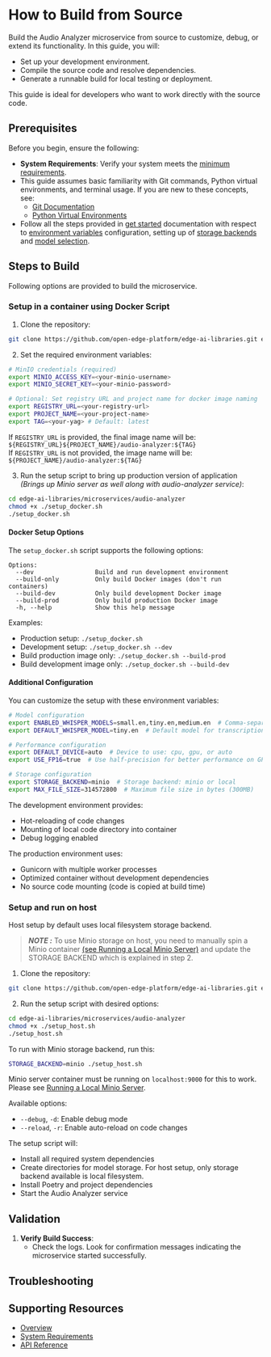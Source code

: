 # How to Build from Source

Build the Audio Analyzer microservice from source to customize, debug, or extend its functionality. In this guide, you will:
- Set up your development environment.
- Compile the source code and resolve dependencies.
- Generate a runnable build for local testing or deployment.

This guide is ideal for developers who want to work directly with the source code.


## Prerequisites

Before you begin, ensure the following:
- **System Requirements**: Verify your system meets the [minimum requirements](./system-requirements.md).
- This guide assumes basic familiarity with Git commands, Python virtual environments, and terminal usage. If you are new to these concepts, see:
  - [Git Documentation](https://git-scm.com/doc)
  - [Python Virtual Environments](https://docs.python.org/3/tutorial/venv.html)
- Follow all the steps provided in [get started](./get-started.md) documentation with respect to [environment variables](./get-started.md#environment-variables) configuration, setting up of [storage backends](./get-started.md#setup-the-storage-backends) and [model selection](./get-started.md#models-selection).

## Steps to Build
Following options are provided to build the microservice.

### Setup in a container using Docker Script

1. Clone the repository:
```bash
git clone https://github.com/open-edge-platform/edge-ai-libraries.git edge-ai-libraries
```

2. Set the required environment variables:

```bash
# MinIO credentials (required)
export MINIO_ACCESS_KEY=<your-minio-username>
export MINIO_SECRET_KEY=<your-minio-password>

# Optional: Set registry URL and project name for docker image naming
export REGISTRY_URL=<your-registry-url>
export PROJECT_NAME=<your-project-name> 
export TAG=<your-yag> # Default: latest
```

If `REGISTRY_URL` is provided, the final image name will be: `${REGISTRY_URL}${PROJECT_NAME}/audio-analyzer:${TAG}`  
If `REGISTRY_URL` is not provided, the image name will be: `${PROJECT_NAME}/audio-analyzer:${TAG}`

3. Run the setup script to bring up production version of application _(Brings up Minio server as well along with audio-analyzer service)_:

```bash
cd edge-ai-libraries/microservices/audio-analyzer
chmod +x ./setup_docker.sh
./setup_docker.sh
```

#### Docker Setup Options

The `setup_docker.sh` script supports the following options:

```
Options:
  --dev                 Build and run development environment
  --build-only          Only build Docker images (don't run containers)
  --build-dev           Only build development Docker image
  --build-prod          Only build production Docker image
  -h, --help            Show this help message
```

Examples:
- Production setup: `./setup_docker.sh`
- Development setup: `./setup_docker.sh --dev`
- Build production image only: `./setup_docker.sh --build-prod`
- Build development image only: `./setup_docker.sh --build-dev`

#### Additional Configuration

You can customize the setup with these environment variables:

```bash
# Model configuration
export ENABLED_WHISPER_MODELS=small.en,tiny.en,medium.en  # Comma-separated list of models to download
export DEFAULT_WHISPER_MODEL=tiny.en  # Default model for transcription. Shoule be one of the ENABLED_WHISPER_MODELS.

# Performance configuration
export DEFAULT_DEVICE=auto  # Device to use: cpu, gpu, or auto
export USE_FP16=true  # Use half-precision for better performance on GPUs

# Storage configuration
export STORAGE_BACKEND=minio  # Storage backend: minio or local
export MAX_FILE_SIZE=314572800  # Maximum file size in bytes (300MB)
```

The development environment provides:
- Hot-reloading of code changes
- Mounting of local code directory into container
- Debug logging enabled

The production environment uses:
- Gunicorn with multiple worker processes
- Optimized container without development dependencies
- No source code mounting (code is copied at build time)

### Setup and run on host

Host setup by default uses local filesystem storage backend. 

> _**NOTE :**_ To use Minio storage on host, you need to manually spin a Minio container [(see Running a Local Minio Server)](./get-started.md#running-a-local-minio-server) and update the STORAGE BACKEND which is explained in step 2. 


1. Clone the repository:
```bash
git clone https://github.com/open-edge-platform/edge-ai-libraries.git edge-ai-libraries
```

2. Run the setup script with desired options:
```bash
cd edge-ai-libraries/microservices/audio-analyzer
chmod +x ./setup_host.sh
./setup_host.sh
```

To run with Minio storage backend, run this: 
```bash
STORAGE_BACKEND=minio ./setup_host.sh
```

Minio server container must be running on `localhost:9000` for this to work. Please see [Running a Local Minio Server](./get-started.md#running-a-local-minio-server).

Available options:
- `--debug`, `-d`: Enable debug mode
- `--reload`, `-r`: Enable auto-reload on code changes

The setup script will:
- Install all required system dependencies
- Create directories for model storage. For host setup, only storage backend available is local filesystem.
- Install Poetry and project dependencies
- Start the Audio Analyzer service

## Validation

1. **Verify Build Success**:
   - Check the logs. Look for confirmation messages indicating the microservice started successfully.

## Troubleshooting


## Supporting Resources
* [Overview](Overview.md)
* [System Requirements](system-requirements.md)
* [API Reference](api-reference.md)